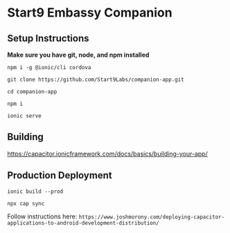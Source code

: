 # Start9 Embassy Companion

## Setup Instructions

**Make sure you have git, node, and npm installed**

`npm i -g @ionic/cli cordova`

`git clone https://github.com/Start9Labs/companion-app.git`

`cd companion-app`

`npm i`

`ionic serve`

## Building
https://capacitor.ionicframework.com/docs/basics/building-your-app/

## Production Deployment

`ionic build --prod`

`npx cap sync`

Follow instructions here: `https://www.joshmorony.com/deploying-capacitor-applications-to-android-development-distribution/`

